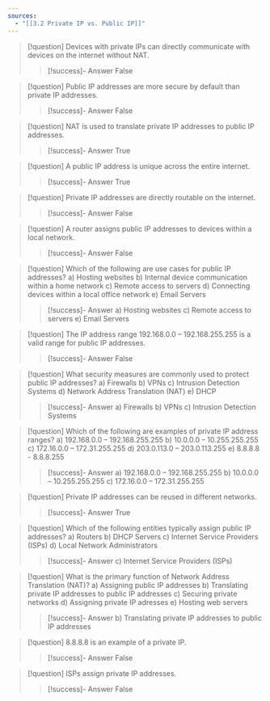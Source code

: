 ```yaml
---
sources:
  - "[[3.2 Private IP vs. Public IP]]"
---
```

> [!question] Devices with private IPs can directly communicate with devices on the internet without NAT.
>> [!success]- Answer
>> False

> [!question] Public IP addresses are more secure by default than private IP addresses.
>> [!success]- Answer
>> False

> [!question] NAT is used to translate private IP addresses to public IP addresses.
>> [!success]- Answer
>> True

> [!question] A public IP address is unique across the entire internet.
>> [!success]- Answer
>> True

> [!question] Private IP addresses are directly routable on the internet.
>> [!success]- Answer
>> False

> [!question] A router assigns public IP addresses to devices within a local network.
>> [!success]- Answer
>> False

> [!question] Which of the following are use cases for public IP addresses?
> a) Hosting websites
> b) Internal device communication within a home network
> c) Remote access to servers
> d) Connecting devices within a local office network
> e) Email Servers
>> [!success]- Answer
>> a) Hosting websites
>> c) Remote access to servers
>> e) Email Servers

> [!question] The IP address range $192.168.0.0$ – $192.168.255.255$ is a valid range for public IP addresses.
>> [!success]- Answer
>> False

> [!question] What security measures are commonly used to protect public IP addresses?
> a) Firewalls
> b) VPNs
> c) Intrusion Detection Systems
> d) Network Address Translation (NAT)
> e) DHCP
>> [!success]- Answer
>> a) Firewalls
>> b) VPNs
>> c) Intrusion Detection Systems

> [!question] Which of the following are examples of private IP address ranges?
> a) $192.168.0.0$ – $192.168.255.255$
> b) $10.0.0.0$ – $10.255.255.255$
> c) $172.16.0.0$ – $172.31.255.255$
> d) $203.0.113.0$ – $203.0.113.255$
> e) 8.8.8.8 - 8.8.8.255
>> [!success]- Answer
>> a) $192.168.0.0$ – $192.168.255.255$
>> b) $10.0.0.0$ – $10.255.255.255$
>> c) $172.16.0.0$ – $172.31.255.255$

> [!question] Private IP addresses can be reused in different networks.
>> [!success]- Answer
>> True

> [!question] Which of the following entities typically assign public IP addresses?
> a) Routers
> b) DHCP Servers
> c) Internet Service Providers (ISPs)
> d) Local Network Administrators
>> [!success]- Answer
>> c) Internet Service Providers (ISPs)

> [!question] What is the primary function of Network Address Translation (NAT)?
> a) Assigning public IP addresses
> b) Translating private IP addresses to public IP addresses
> c) Securing private networks
> d) Assigning private IP adresses
> e) Hosting web servers
>> [!success]- Answer
>> b) Translating private IP addresses to public IP addresses

> [!question] 8.8.8.8 is an example of a private IP.
>> [!success]- Answer
>> False

> [!question] ISPs assign private IP addresses.
>> [!success]- Answer
>> False

